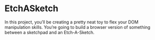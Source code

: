 # EtchASketch
In this project, you’ll be creating a pretty neat toy to flex your DOM manipulation skills. You’re going to build a browser version of something between a sketchpad and an Etch-A-Sketch. 
